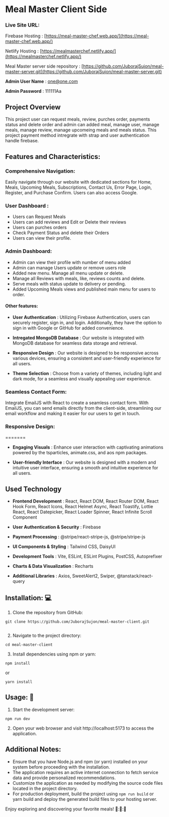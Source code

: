 # Meal Master Client Side

### Live Site URL:

Firebase Hosting : [https://meal-master-chef.web.app/](https://meal-master-chef.web.app/)

Netlify Hosting : [https://mealmasterchef.netlify.app/](https://mealmasterchef.netlify.app/)

Meal Master server side repository : [https://github.com/JuborajSujon/meal-master-server.git](https://github.com/JuborajSujon/meal-master-server.git)

**Admin User Name** : one@one.com

**Admin Password** : 111111Aa

## Project Overview

This project user can request meals, review, purches order, payments status and delete order and admin can added meal, manage user, manage meals, manage review, manage upcomeing meals and meals status. This project payment method intregrate with strap and user authentication handle firebase.

## Features and Characteristics:

### Comprehensive Navigation:

Easily navigate through our website with dedicated sections for Home, Meals, Upcoming Meals, Subscriptions, Contact Us, Error Page, Login, Register, and Purchase Confirm. Users can also access Google.

### User Dashboard :

- Users can Request Meals
- Users can add reviews and Edit or Delete their reviews
- Users can purches orders
- Check Payment Status and delete their Orders
- Users can view their profile.

### Admin Dashboard:

- Admin can view their profile with number of menu added
- Admin can manage Users update or remove users role
- Added new menu. Manage all menu update or delete.
- Manage all Reviews with meals, like, reviews counts and delete.
- Serve meals with status update to delivery or pending.
- Added Upcoming Meals views and published main menu for users to order.

#### Other features:

- **User Authentication** : Utilizing Firebase Authentication, users can securely register, sign in, and login. Additionally, they have the option to sign in with Google or GitHub for added convenience.

- **Intregated MongoDB Database** : Our website is integrated with MongoDB database for seamless data storage and retrieval.

- **Responsive Design** : Our website is designed to be responsive across various devices, ensuring a consistent and user-friendly experience for all users.

- **Theme Selection** : Choose from a variety of themes, including light and dark mode, for a seamless and visually appealing user experience.

### Seamless Contact Form:

Integrate EmailJS with React to create a seamless contact form. With EmailJS, you can send emails directly from the client-side, streamlining our email workflow and making it easier for our users to get in touch.

### Responsive Design:

=======

- **Engaging Visuals** : Enhance user interaction with captivating animations powered by the tsparticles, animate.css, and aos npm packages.

- **User-friendly Interface** : Our website is designed with a modern and intuitive user interface, ensuring a smooth and intuitive experience for all users.

## Used Technology

- **Frontend Development** : React, React DOM, React Router DOM, React Hook Form, React Icons, React Helmet Async, React Toastify, Lottie React, React Datepicker, React Loader Spinner, React Infinite Scroll Component

- **User Authentication & Security** : Firebase

- **Payment Processing** : @stripe/react-stripe-js, @stripe/stripe-js

- **UI Components & Styling** : Tailwind CSS, DaisyUI

- **Development Tools** : Vite, ESLint, ESLint Plugins, PostCSS, Autoprefixer

- **Charts & Data Visualization** : Recharts

- **Additional Libraries** : Axios, SweetAlert2, Swiper, @tanstack/react-query

## Installation: :computer:

1. Clone the repository from GitHub:

```
git clone https://github.com/JuborajSujon/meal-master-client.git


```

2. Navigate to the project directory:

```
cd meal-master-client
```

3. Install dependencies using npm or yarn:

```
npm install
```

or

```
yarn install
```

## Usage: :book:

1. Start the development server:

```
npm run dev
```

2. Open your web browser and visit http://localhost:5173 to access the application.

## Additional Notes:

- Ensure that you have Node.js and npm (or yarn) installed on your system before proceeding with the installation.
- The application requires an active internet connection to fetch service data and provide personalized recommendations.
- Customize the application as needed by modifying the source code files located in the project directory.
- For production deployment, build the project using `npm run build` or yarn build and deploy the generated build files to your hosting server.

Enjoy exploring and discovering your favorite meals! :rocket:::rocket:::rocket:
